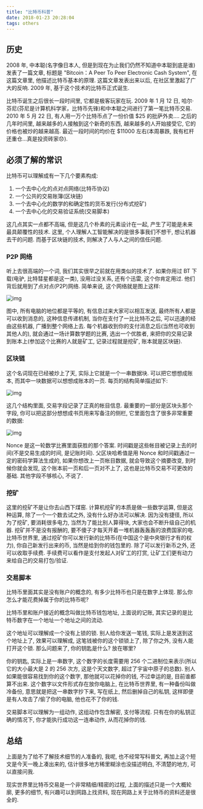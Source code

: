 ```yaml
---
title: "比特币科普"
date: 2018-01-23 20:28:04
tags: others
---
```


## 历史

2008 年, 中本聪(名字像日本人, 但是到现在为止我们仍然不知道中本聪到底是谁)发表了一篇文章, 标题是 "Bitcoin：A Peer To Peer Electronic Cash System", 在这篇文章里, 他描述比特币基本的原理. 这篇文章发表出来以后, 在社区里激起了广大的反响. 2009 年, 基于这个技术的比特币正式诞生.

比特币诞生之后很长一段时间里, 它都是极客玩家在玩. 2009 年 1 月 12 日, 哈尔·芬尼(芬尼是计算机科学家，比特币先锋)和中本聪之间进行了第一笔比特币交易. 2010 年 5 月 22 日, 有人用一万个比特币点了一份价值 $25 的批萨外卖.... 之后的几年时间里, 越来越多的人接触到这个新奇的东西, 越来越多的人开始接受它, 它的价格也被炒的越来越高. 最近一段时间的均价在 $11000 左右(本周暴跌, 我有杠杆还重仓...真是投资砖家:disappointed:).

<!--more-->

## 必须了解的常识

比特币可以理解成有一下几个要素构成:

1. 一个去中心化的点对点网络(比特币协议)
2. 一个公共的交易账簿(区块链)
3. 一个去中心化的数学的和确定性的货币发行(分布式挖矿)
4. 一个去中心化的交易验证系统(交易脚本)

这几点其实一点都不高端, 但是这几个朴素的元素设计在一起, 产生了可能是未来最具颠覆性的技术. 这里, 个人理解人工智能解决的是很多事我们不想干, 想让机器去干的问题. 而基于区块链的技术, 则解决了人与人之间的信任问题.

### P2P 网络

听上去很高端的一个词, 我们其实很早之前就在用类似的技术了. 如果你用过 BT 下载(电驴, 比特彗星都是这一类), 没用过没关系, 还有个迅雷, 这个你肯定用过. 他们背后就用到了点对点(P2P)网络. 简单来说, 这个网络就是图上这样:

![img](https://upload-images.jianshu.io/upload_images/127313-3c4174ad7cf6edf3.png?imageMogr2/auto-orient/strip%7CimageView2/2/w/585)

图中, 所有电脑的地位都是平等的, 有信息过来大家可以相互发送, 最终所有人都是可以收到消息的, 这种信息传递机制, 当你在支付了一比比特币之后, 可以迅速的经由这些机器, 广播到整个网络上去. 每个机器收到你的支付消息之后(当然也可收到其他人的), 就会通过一场计算数学题的比赛, 选出一个优胜者, 来把你的交易记录到账本上(参加这个比赛的人就是矿工, 记录过程就是挖矿, 账本就是区块链).

### 区块链

这个名词现在已经被炒上了天, 实际上它就是一个一串数据块. 可以把它想想成账本, 而其中一块数据可以想想成账本的一页. 每页的结构简单描述如下:

![img](http://7xl1j2.com1.z0.glb.clouddn.com/block.png)

这几个结构里面, 交易字段记录了正真的帐目信息. 最重要的一部分是区块头那个字段, 你可以把这部分想想成书页用来写备注的侧栏, 它里面包含了很多非常重要的数据:

![img](http://7xl1j2.com1.z0.glb.clouddn.com/block_header.png)

Nonce 是这一轮数学比赛里面获胜的那个答案. 时间戳是这些帐目被记录上去的时间(不是交易生成的时间, 是记账时间). 父区块哈希值是用 Nonce 和时间戳通过一定的密码学算法生成的, 如果你想改上一页帐目数据, 就会导致这个摘要改变, 到时候你就会发现, 这个账本前一页和后一页对不上了, 这也是比特币交易不可更改的基础. 其他字段不够核心, 不说了.

### 挖矿

这里的挖矿不是让你去山西下煤窑. 计算机挖矿的本质是做一些数学运算, 但是这种运算, 除了一个一个数去试之外, 没有什么好办法可以解决. 因为没有捷径, 所以为了挖矿, 要消耗很多电力, 当然为了能比别人算得块, 大家也会不断升级自己的机器. 挖矿并不是没有报酬的, 要不傻子才每天开着一堆机器轰轰轰的浪费国家的电. 比特币世界里, 通过挖矿你可以发行新的比特币(在中国这个是中央银行才有的权力), 你自己新发行出来的币, 当然是给到你的钱包里的. 除了可以发行新币之外, 还可以收取手续费. 手续费可以看作是支付发起人对矿工的打赏, 让矿工们更有动力来给自己的交易打包/验证.

### 交易脚本

比特币里面其实是没有账户的概念的, 有多少比特币也只是在数字上体现. 那么你怎么才能花费掉属于你的比特币呢?

比特币里和账户接近的概念叫做比特币钱包地址, 上面说的记账, 其实记录的是比特币数字在一个地址一个地址之间的流动.

这个地址可以理解成一个没有上锁的锁. 别人给你发送一笔钱, 实际上是发送到这个地址上了, 效果可以理解成, 这笔钱被你的这个锁锁上了, 除了你之外, 没有人能打开这个锁. 那么问题来了, 你的钥匙是什么? 放在哪里?

你的钥匙, 实际上是一串数字, 这个数字的长度需要用 256 个二进制位来表示(所以它的大小最大是 2 的 256 次方, 这是个天文数字, 超过了宇宙中原子的总数). 别人如果能很容易找到你的这个数字, 那他就可以花掉你的钱, 不过幸运的是, 目前谁都算不出来. 这个数字以文件形式存在放你电脑上, 在比特币世界里, 有一种备份叫做冷备份, 意思就是把这一串数字抄下来, 写在纸上, 然后删掉自己的私钥, 这样即便是有人攻击了/偷了你的电脑, 他也花不了你的钱.

交易脚本可以理解为一组动作, 这组动作包含解密, 支付等流程. 只有在你的私钥正确的情况下, 你才能执行成功这一连串动作, 从而花掉你的钱.

## 总结

上面是为了给不了解技术细节的人准备的, 我呢, 也不经常写科普文, 再加上这个短文是今天一晚上凑出来的, 估计很多地方稀里糊涂也没描述明白, 不清楚的地方, 可以直接问我.

现实世界里比特币交易是一个非常精细/精密的过程, 上面的描述只是一个大概轮廓, 更多的细节, 有兴趣可以到网路上找资料, 现在网路上关于比特币的资料还是很全的.
